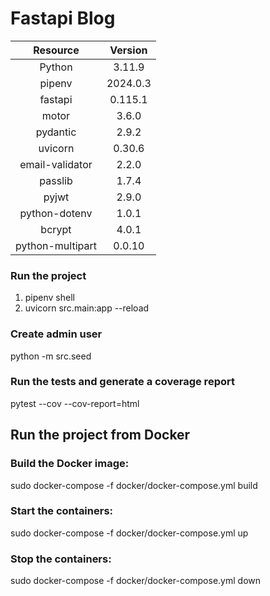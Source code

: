 # Fastapi Blog

|   **Resource**    | **Version** |
|:-----------------:|:-----------:|
|      Python       |   3.11.9    |
|      pipenv       |  2024.0.3   |
|      fastapi      |   0.115.1   |
|       motor       |    3.6.0    |
|     pydantic      |    2.9.2    |
|      uvicorn      |   0.30.6    |
|  email-validator  |    2.2.0    |
|      passlib      |    1.7.4    |
|       pyjwt       |    2.9.0    |
|   python-dotenv   |    1.0.1    |
|      bcrypt       |    4.0.1    |
| python-multipart  |   0.0.10    |

### Run the project

1. pipenv shell
2. uvicorn src.main:app --reload

### Create admin user

python -m src.seed

### Run the tests and generate a coverage report

pytest --cov --cov-report=html

## Run the project from Docker

### Build the Docker image:

sudo docker-compose -f docker/docker-compose.yml build

### Start the containers:

sudo docker-compose -f docker/docker-compose.yml up

### Stop the containers:

sudo docker-compose -f docker/docker-compose.yml down
